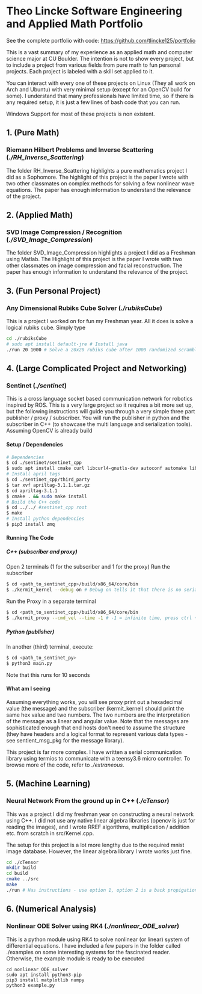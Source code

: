 ﻿# Theo Lincke Software Engineering and Applied Math Portfolio

See the complete portfolio with code: https://github.com/tlincke125/portfolio

This is a vast summary of my experience as an applied math and computer science major at CU Boulder. The intention is not to show every project, but to include a project from various fields from pure math to  fun personal projects. Each project is labeled with a skill set applied to it.

You can interact with every one of these projects on Linux (They all work on Arch and Ubuntu) with very minimal setup (except for an OpenCV build for some). I understand that many professionals have limited time, so if there is any required setup, it is just a few lines of bash code that you can run. 

Windows Support for most of these projects is non existent.

## 1. (Pure Math) 
### Riemann Hilbert Problems and Inverse Scattering (*./RH_Inverse_Scattering*)

The folder RH_Inverse_Scattering highlights a pure mathematics project I did as a Sophomore. The highlight of this project is the paper I wrote with two other classmates on complex methods for solving a few nonlinear wave equations. The paper has enough information to understand the relevance of the project. 

## 2. (Applied Math) 
### SVD Image Compression / Recognition (*./SVD_Image_Compression*)
The folder SVD_Image_Compression highlights a project I did as a Freshman using Matlab. The Highlight of this project is the paper I wrote with two other classmates on image compression and facial reconstruction. The paper has enough information to understand the relevance of the project.

## 3. (Fun Personal Project) 
### Any Dimensional Rubiks Cube Solver (*./rubiksCube*)
This is a project I worked on for fun my Freshman year. All it does is solve a logical rubiks cube. Simply type 
```bash
cd ./rubiksCube
# sudo apt install default-jre # Install java
./run 20 1000 # Solve a 20x20 rubiks cube after 1000 randomized scramble moves
```

## 4. (Large Complicated Project and Networking) 
### Sentinet (*./sentinet*)

This is a cross language socket based communication network for robotics inspired by ROS.
This is a very large project so it requires a bit more set up, but the following instructions will guide you through a very simple three part publisher / proxy / subscriber. You will run the publisher in python and the subscriber in C++ (to showcase the multi language and serialization tools). 
Assuming OpenCV is already build

#### Setup / Dependencies
``` bash
# Dependencies
$ cd ./sentinet/sentinet_cpp
$ sudo apt install cmake curl libcurl4-gnutls-dev autoconf automake libtool g++ unzip libzmq3-dev check libgtest-dev
# Install april tags
$ cd ./sentinet_cpp/third_party
$ tar xvf apriltag-3.1.1.tar.gz
$ cd apriltag-3.1.1
$ cmake . && sudo make install
# Build the C++ code
$ cd ../../ #sentinet_cpp root
$ make
# Install python dependencies
$ pip3 install zmq
```
#### Running The Code
##### C++ (subscriber and proxy)
Open 2 terminals (1 for the subscriber and 1 for the proxy)
Run the subscriber
```bash
$ cd <path_to_sentinet_cpp>/build/x86_64/core/bin
$ ./kermit_kernel --debug on # Debug on tells it that there is no serial communication to be made yet with a microcontroller
```
Run the Proxy in a separate terminal
```bash
$ cd <path_to_sentinet_cpp>/build/x86_64/core/bin
$ ./kermit_proxy --cmd_vel --time -1 # -1 = infinite time, press ctrl + C to quit or change time to a time in seconds
```
##### Python (publisher)
In another (third) terminal, execute:
```bash
$ cd <path_to_sentinet_py>
$ python3 main.py
```
Note that this runs for 10 seconds

#### What am I seeing
Assuming everything works, you will see proxy print out a hexadecimal value (the message) and the subscriber (kermit_kernel) should print the same hex value and two numbers. The two numbers are the interpretation of the message as a linear and angular value. Note that the messages are sophisticated enough that end hosts don't need to assume the structure (they have headers and a logical format to represent various data types - see sentient_msg_pkg for the message library). 

This project is far more complex. I have written a serial communication library using termios to communicate with a teensy3.6 micro controller. To browse more of the code, refer to *./extraneous*.

## 5. (Machine Learning) 
### Neural Network From the ground up in C++ (*./cTensor*)
This was a project I did my freshman year on constructing a neural network using C++. I did not use any native linear algebra libraries (opencv is just for reading the images), and I wrote RREF algorithms, multiplication / addition etc. from scratch in src/Kernel.cpp.

The setup for this project is a lot more lengthy due to the required mnist image database. However, the linear algebra library I wrote works just fine.

```bash
cd ./cTensor
mkdir build
cd build
cmake ../src
make
./run # Has instructions - use option 1, option 2 is a back propigation example that requries thousands of image datasets
```

## 6. (Numerical Analysis)
### Nonlinear ODE Solver using RK4 (*./nonlinear_ODE_solver*)
This is a python module using RK4 to solve nonlinear (or linear) system of differential equations. I have included a few papers in the folder called ./examples on some interesting systems for the fascinated reader. Otherwise, the example module is ready to be executed
```
cd nonlinear_ODE_solver
sudo apt install python3-pip
pip3 install matplotlib numpy
python3 example.py
```
